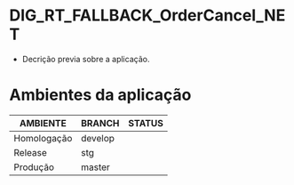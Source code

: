 # DIG_RT_FALLBACK_OrderCancel_NET

- Decrição previa sobre a aplicação. 

# Ambientes da aplicação

|    AMBIENTE    |   BRANCH   | STATUS |
|----------------|------------|--------|
|   Homologação  |   develop  |        |
|     Release    |     stg    |        |
|    Produção    |   master   |        |